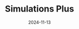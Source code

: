 ---  
layout: startup_page  
title: "Simulations Plus"  
id: "simulationsplus.com"  
permalink: "/simulationsplussimulationsplus.com11132024/"  
website: "https://www.simulations-plus.com/"  
funding_round: "Grant"  
funding_amount: ""  
investors: "U.S. Food and Drug Administration (FDA)"  
about: "Simulations Plus, Inc. provides biosimulation, simulation-enabled performance and intelligence solutions, and medical communications to the biopharma industry. They offer software and consulting services enhancing drug discovery, development, research, and commercialization. Their solutions integrate AI/ML, PBPK, PBB, and QSP/T modeling approaches."  
markets: "Biotechnology, Computer, Data Mining, Enterprise Software, Information Technology, Life Science, Software, Biopharma, Pharmaceutical"  
hq: "Lancaster, California, United States"  
founded_year: "1996"  
linkedin: "https://www.linkedin.com/company/simulations-plus-inc"  
twitter: "https://twitter.com/SimulationsPlus"  
instagram: ""  
facebook: "https://www.facebook.com/SimulationsPlus"  
crunchbase: "https://www.crunchbase.com/organization/simulations-plus"  
pitchbook: "https://pitchbook.com/profiles/company/41229-28"  

date_display: "13-Nov-2024"  
date: "2024-11-13"

# SEO Optimization  
meta_title: "Simulations Plus - Grant"  
meta_description: "Simulations Plus, Simulations Plus, Inc. provides biosimulation, simulation-enabled performance and intelligence solutions, and medical communications to the biopharma ..."  
meta_keywords: "Simulations Plus, Biotechnology, Computer, Data Mining, Enterprise Software, Information Technology, Life Science, Software, Biopharma, Pharmaceutical, Grant funding"  
canonical_url: "https://startup.projectstartups.com/simulationsplussimulationsplus.com11132024/"  
---